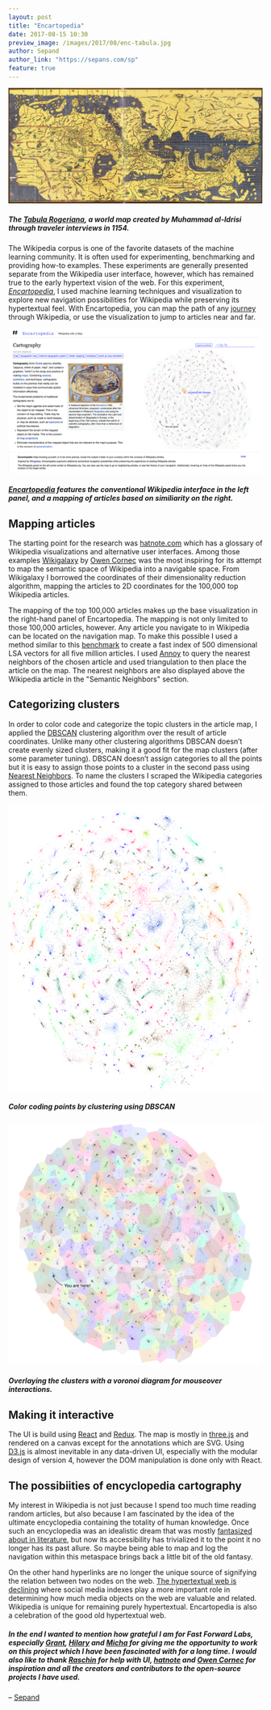 ```yaml
---
layout: post
title: "Encartopedia"
date: 2017-08-15 10:30
preview_image: /images/2017/08/enc-tabula.jpg
author: Sepand
author_link: "https://sepans.com/sp"
feature: true
---
```


![Tabula Rogeriana](/images/2017/08/enc-tabula.jpg)

##### The [Tabula Rogeriana](https://en.wikipedia.org/wiki/Tabula_Rogeriana), a world map created by Muhammad al-Idrisi through traveler interviews in 1154.

The Wikipedia corpus is one of the favorite datasets of the machine learning community. It is often used for experimenting, benchmarking and providing how-to examples. These experiments are generally presented separate from the Wikipedia user interface, however, which has remained true to the early hypertext vision of the web. For this experiment, [_Encartopedia_](http://encartopedia.fastforwardlabs.com), I used machine learning techniques and visualization to explore new navigation possibilities for Wikipedia while preserving its hypertextual feel. With Encartopedia, you can map the path of any [journey](https://xkcd.com/214/) through Wikipedia, or use the visualization to jump to articles near and far.

![Encartopedia](/images/2017/08/enc-ui.png)

##### [Encartopedia](http://encartopedia.fastforwardlabs.com) features the conventional Wikipedia interface in the left panel, and a mapping of articles based on similiarity on the right.

## Mapping articles

The starting point for the research was [hatnote.com](http://seealso.hatnote.com/) which has a glossary of Wikipedia visualizations and alternative user interfaces. Among those examples [Wikigalaxy](http://wiki.polyfra.me/) by [Owen Cornec](http://byowen.com/) was the most inspiring for its attempt to map the semantic space of Wikipedia into a navigable space. From Wikigalaxy I borrowed the coordinates of their dimensionality reduction algorithm, mapping the articles to 2D coordinates for the 100,000 top Wikipedia articles.

The mapping of the top 100,000 articles makes up the base visualization in the right-hand panel of Encartopedia. The mapping is not only limited to those 100,000 articles, however. Any article you navigate to in Wikipedia can be located on the navigation map. To make this possible I used a method similar to this [benchmark](https://rare-technologies.com/performance-shootout-of-nearest-neighbours-contestants/) to create a fast index of 500 dimensional LSA vectors for all five million articles. I used [Annoy](https://github.com/spotify/annoy) to query the nearest neighbors of the chosen article and used triangulation to then place the article on the map. The nearest neighbors are also displayed above the Wikipedia article in the "Semantic Neighbors" section.

## Categorizing clusters


In order to color code and categorize the topic clusters in the article map, I applied the [DBSCAN](http://scikit-learn.org/stable/modules/generated/sklearn.cluster.DBSCAN.html) clustering algorithm over the result of article coordinates. Unlike many other clustering algorithms DBSCAN doesn’t create evenly sized clusters, making it a good fit for the map clusters (after some parameter tuning). DBSCAN doesn’t assign categories to all the points but it is easy to assign those points to a cluster in the second pass using [Nearest Neighbors](http://scikit-learn.org/stable/modules/neighbors.html). To name the clusters I scraped the Wikipedia categories assigned to those articles and found the top category shared between them.


![Coloring the map](/images/2017/08/enc-color.png)

##### Color coding points by clustering using DBSCAN

![Voronoi overlay of the map](/images/2017/08/enc-voro.png)

##### Overlaying the clusters with a voronoi diagram for mouseover interactions.

## Making it interactive

The UI is build using [React](https://facebook.github.io/react/) and [Redux](http://redux.js.org/). The map is mostly in [three.js](https://threejs.org/) and rendered on a canvas except for the annotations which are SVG. Using [D3.js](https://d3js.org/) is almost inevitable in any data-driven UI, especially with the modular design of version 4, however the DOM manipulation is done only with React.

## The possibiities of encyclopedia cartography

 My interest in Wikipedia is not just because I spend too much time reading random articles, but also because I am fascinated by the idea of the ultimate encyclopedia containing the totality of human knowledge. Once such an encyclopedia was an idealistic dream that was mostly [fantasized about in literature](https://www.pastemagazine.com/blogs/lists/2014/03/10-of-the-weirdest-mostly-fictional-encyclopedias.html), but now its accessibility has  trivialized it to the point it no longer has its past allure. So maybe being able to map and log the navigation within this metaspace brings back a little bit of the old fantasy.

 On the other hand hyperlinks are no longer the unique source of signifying the relation between two nodes on the web. [The hypertextual web is declining](https://medium.com/matter/the-web-we-have-to-save-2eb1fe15a426) where social media indexes play a more important role in determining how much media objects on the web are valuable and related. Wikipedia is unique for remaining purely hypertextual. Encartopedia is also a celebration of the good old hypertextual web. 

##### In the end I wanted to mention how grateful I am for Fast Forward Labs, especially [Grant](https://twitter.com/GrantCuster), [Hilary](https://twitter.com/hmason) and [Micha](https://github.com/mynameisfiber) for giving me the opportunity to work on this project which I have been fascinated with for a long time. I would also like to thank [Raschin](https://twitter.com/purplebulldozer) for help with UI, [hatnote](https://twitter.com/hatnotable) and [Owen Cornec](https://twitter.com/owencornec) for inspiration and all the creators and contributors to the open-source projects I have used. 

&ndash; [Sepand](https://sepans.com/sp)
